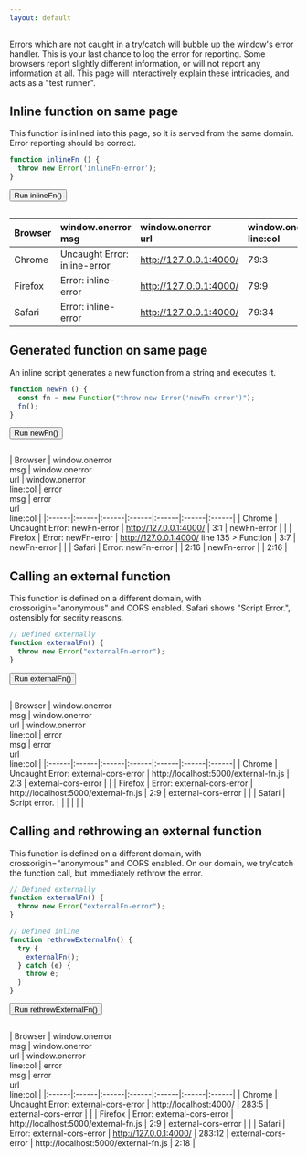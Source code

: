 ```yaml
---
layout: default
---
```


<script type="text/javascript">
const originalOnError = window.onerror;
function setupRunner(name, fn) {
  const testRunner = document.querySelector('[data-run='+name+']');
  const testOutput = document.querySelector('[data-output='+name+']');
  testRunner.addEventListener('click', function () {
    console.log(fn);
    window.onerror = function(message, source, lineno, colno, error) {
      testOutput.innerHTML = JSON.stringify({
        message: message,
        source: source,
        lineno: lineno,
        colno: colno,
        error: {
          message: error && error.message,
          sourceURL: error && error.sourceURL,
          line: error && error.line,
          column: error && error.column
        }
      }, null, 2);
      return true;
    };
    fn();
    window.onerror = originalOnError;
  });
}
</script>

Errors which are not caught in a try/catch will bubble up the window's error handler.
  This is your last chance to log the error for reporting.
  Some browsers report slightly different information, or will not report any information at all.
  This page will interactively explain these intricacies, and acts as a "test runner".

## Inline function on same page

This function is inlined into this page, so it is served from the same domain. Error reporting should be correct.

```javascript
function inlineFn () {
  throw new Error('inlineFn-error');
}
```

<button data-run="inlineFn">Run inlineFn()</button>

<pre><code class="json" data-output="inlineFn"></code></pre>

<script type="text/javascript">
function inlineFn () {
  throw new Error('inline-error');
}
setupRunner("inlineFn", inlineFn);
</script>

| Browser | window.onerror<br>msg | window.onerror<br>url  | window.onerror<br>line:col | error<br>msg | error<br>url | error<br>line:col |
|:------|:------|:------|:------|:------|:------|:------|
| Chrome | Uncaught Error: inline-error | http://127.0.0.1:4000/ | 79:3 | inline-error |  |
| Firefox | Error: inline-error | http://127.0.0.1:4000/ | 79:9 | inline-error |  |
| Safari | Error: inline-error | http://127.0.0.1:4000/ | 79:34 | inline-error | http://127.0.0.1:4000/ | 79:18 |

## Generated function on same page

An inline script generates a new function from a string and executes it.

```javascript
function newFn () {
  const fn = new Function("throw new Error('newFn-error')");
  fn();
}
```

<button data-run="newFn">Run newFn()</button>

<pre><code class="json" data-output="newFn"></code></pre>

<script type="text/javascript">
function newFn () {
  const fn = new Function("throw new Error('newFn-error')");
  fn();
}
setupRunner("newFn", newFn);
</script>

| Browser | window.onerror<br>msg | window.onerror<br>url | window.onerror<br>line:col | error<br>msg | error<br>url<br>line:col |
|:------|:------|:------|:------|:------|:------|:------|
| Chrome | Uncaught Error: newFn-error | http://127.0.0.1:4000/ | 3:1 | newFn-error |  |
| Firefox | Error: newFn-error | http://127.0.0.1:4000/ line 135 > Function | 3:7 | newFn-error |  |
| Safari | Error: newFn-error |  | 2:16 | newFn-error | | 2:16 |

## Calling an external function

<p>This function is defined on a different domain, with crossorigin="anonymous" and CORS enabled.
  Safari shows "Script Error.", ostensibly for secrity reasons.</p>

```javascript
// Defined externally
function externalFn() {
  throw new Error("externalFn-error");
}
```

<button data-run="externalFn">Run externalFn()</button>

<pre><code class="json" data-output="externalFn"></code></pre>

<script type="text/javascript">
setupRunner("externalFn", externalFn);
</script>

| Browser | window.onerror<br>msg | window.onerror<br>url | window.onerror<br>line:col | error<br>msg | error<br>url<br>line:col |
|:------|:------|:------|:------|:------|:------|:------|
| Chrome | Uncaught Error: external-cors-error | http://localhost:5000/external-fn.js | 2:3 | external-cors-error |  |
| Firefox | Error: external-cors-error | http://localhost:5000/external-fn.js | 2:9 | external-cors-error |  |
| Safari | Script error. |  |  |  |  |  |

## Calling and rethrowing an external function

<p>This function is defined on a different domain, with crossorigin="anonymous" and CORS enabled.
  On our domain, we try/catch the function call, but immediately rethrow the error.</p>

```javascript
// Defined externally
function externalFn() {
  throw new Error("externalFn-error");
}

// Defined inline
function rethrowExternalFn() {
  try {
    externalFn();
  } catch (e) {
    throw e;
  }
}
```

<button data-run="rethrowExternalFn">Run rethrowExternalFn()</button>

<pre><code class="json" data-output="rethrowExternalFn"></code></pre>

<script type="text/javascript">
function rethrowExternalFn() {
  try {
    externalFn();
  } catch (e) {
    throw e;
  }
}
setupRunner("rethrowExternalFn", rethrowExternalFn);
</script>

| Browser | window.onerror<br>msg | window.onerror<br>url | window.onerror<br>line:col | error<br>msg | error<br>url<br>line:col |
|:------|:------|:------|:------|:------|:------|:------|
| Chrome | Uncaught Error: external-cors-error | http://localhost:4000/ | 283:5 | external-cors-error |  |
| Firefox | Error: external-cors-error | http://localhost:5000/external-fn.js | 2:9 | external-cors-error |  |
| Safari | Error: external-cors-error | http://127.0.0.1:4000/ | 283:12 | external-cors-error | http://localhost:5000/external-fn.js | 2:18 |
